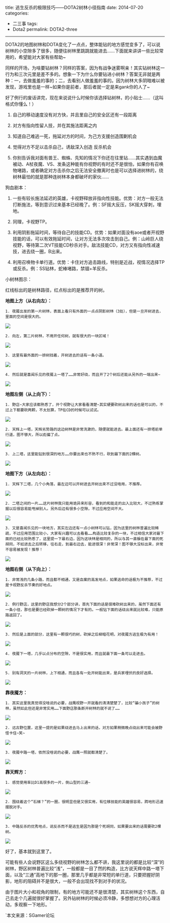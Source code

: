 title: 逃生反杀的极限技巧——DOTA2树林小径指南
date: 2014-07-20
categories:
- 二三事
tags:
- Dota2
permalink: DOTA2-three
---



DOTA2的地图树林和DOTA变化了一点点，整体能钻的地方感觉变多了，可以说树林的小空隙多了很多，随便往树林里跳跳就能进去……下面就来讲讲一些比较常用的，希望能对大家有些帮助~

同样的开场，为啥要钻树林？同样的答案，因为有战争迷雾啊亲！其实钻树林这一行为和三次元里是差不多的。想象一下为什么你要钻进小树林？答案无非就是两种：一，去做羞羞的事的；二，去看别人做羞羞的事的。因为树林大多阴暗难以被发现，游戏里也是一样~如果你是前者，那后者就一定是来gank你的人了~
<!--more-->
好了例行的废话讲完，现在来说说什么时候你该选择钻树林，的小贴士……（这叫格式你懂么！）

1. 自己的移动速度没有对方快，并且里自己的安全区还有一段距离

2. 对方有指向性留人技，并在其施法距离之内

3. 知道自己难逃一死，拖延对方的时间，为己方支援创造围剿机会

4. 觉得对方不足以击杀自己，诱敌深入创造 反杀机会

5. 你别告诉我对面有兽王、蜘蛛、先知的情况下你还在往里钻……其实遇到血魔被动、A杖夜魔、VS、发条这种能有你视野的有时还不是很怕，如果你有召唤物堵路，或者确定对方击杀你之后无法安全撤离时也是可以选择进树林的，绕树林最怕的就是那种连树林本身都破坏的家伙……

狗血剧本：

1. 一些有较长施法延迟的英雄，卡视野释放非指向性技能。优势：对方一般无法打断施法，等到意识过来基本已经晚了。例：SF摇大反压，SK摇大穿刺，埋地。

2. 同理，卡视野TP。

3. 利用阴影拖延时间，等待自己的技能CD。优势：如果对面没有aoe或者开视野技能的话，可以有效拖延时间，让对方无法多次攻击到自己。例：山岭巨人绕视野，等待第二次VT技能CD秒杀对手。敌法技能CD，对方又有指向性减速技，进去绕一圈，B出来。

4. 利用召唤物卡单行道。优势：卡住对方追击路线，特别是近战，视情况选择TP或反杀。例：SS钻林，蛇棒堵路，禁锢+羊反杀。

小树林图示：

红线标出的是树林路径，红点标出的是推荐开的树。

**地图上方（从右向左）：**

`1. 夜魇出发的第一片树林，表面上看只有外面的一点点阴影树林（3处），但是一旦开树进去，里面的空间是很大的。`

![](http://img1.cache.netease.com/game/2012/3/19/20120319100123030be.jpg)

`2. 向左，第二片树林，不用开任何树，就有很大的一块区域！`

![](http://img6.cache.netease.com/game/2012/3/19/201203191001259067b.jpg)

`3. 这里有最外面的一排树挡着，开树进去的话有一条小道。`

![](http://img4.cache.netease.com/game/2012/3/19/20120319100127a3edf.jpg)

`4. 然后就是喜闻乐见的夜魇上一塔了……非常好绕，而且开了2个树后还能从另外的一端出来~`

![](http://img5.cache.netease.com/game/2012/3/19/201203191001300a694.jpg)

**地图左侧（从上向下）：**

`1. 野店~大家应该都熟悉了，开个视野让大家看看清楚~其实硬要砍树出来的话也是可以的，不过上下都要砍两颗，不太划算，TP在CD的时候可以试试。`

![](http://img1.cache.netease.com/catchpic/F/FA/FA911C236DBB45366502320E08A9CB68.jpg)

`2. 天辉上一塔，天辉劣势路的这边树林是非常洗漱的，随便就能进去。最上面还有一排塔前单行道，图不够大，所以彪偏了点。`

![](http://img1.cache.netease.com/catchpic/8/82/82825E16DD99922E3FFDD4EA7DCBE00F.jpg)

`3. 上二塔，这里能钻到很深的地方……你要出来也不熟不行，砍到最下面的2棵树。`

![](http://img1.cache.netease.com/catchpic/8/85/85A0DCBA6F2D8EDB7ACDC7453E764687.jpg)

**地图下方（从左向右）：**

`1. 天辉下二塔，几个小角落，最左边可以开树进去开树出来不过没啥用，不推荐。`

![](http://img1.cache.netease.com/catchpic/B/BB/BB09151F9F757438EFE6E9E68E9D912B.jpg)

`2. 二塔之间的一片……这片树林我只能用诡异来形容，看到的和能走的出入比较大，不过熟练掌握以后很容易能甩掉别人。另外后边有很多小空隙，不过应用空间不大。
`

![](http://img1.cache.netease.com/catchpic/5/57/575FD4C6AD5425C44ABA5B4DE867BD79.jpg)

`3. 又是喜闻乐见的一块地方，其实左边还有一点小树林可以钻，因为这里的树林普遍比较稀疏，不过应用范围比较小，大家有兴趣可以去看看……构造比较复杂的一块，不过相信大家对最下面的已经比较熟悉了，这里提一下最右边，因为这块林是相同的，所以与其一直躲在最下面的死胡同，不如进去之后转移，往右走，到最右边去，能进很深！非常深！图不够大没标出来，非常不容易被发现！推荐！`

![](http://img1.cache.netease.com/catchpic/E/E0/E0A28454A79179E2318BA86CA678BBDF.jpg)

**地图右侧（从下向上）：**

`1. 非常浅的几条小路，而且都不相通，又是血案的高发地点，如果逃命的话极为不推荐，不过是卡视野反杀节奏的好地点。`

![](http://img1.cache.netease.com/catchpic/8/8B/8BE53C066426068ABE1EBFB7B72FB5EB.jpg)

`2. 例行野店，这里的野店我想分2个部分讲，首先下面的话是很难砍树出来的，虽然下面还有一条小径，那也是要已经砍掉一颗树的情况下才有的。一般钻下面的话绕出来就比较难，只能原路返回了。`

![](http://img1.cache.netease.com/catchpic/A/A2/A240C8F9680BD025BF51FC43A2960798.jpg)

`3. 然后是上面的部分，这里有一颗很巧的树，砍掉之后柳暗花明，对夜魇方逃生极为有用！
`

![](http://img1.cache.netease.com/catchpic/B/BF/BFF44E306DFFF37FF9DAAF1F91E06CA1.jpg)

`4. 夜魇下一塔，几乎以点分布的空隙，不是很实用，而且就最下面一条可以走进去。`

![](http://img1.cache.netease.com/catchpic/9/93/9350E27C5A0EA1297FB7FB3B0E0C0EB1.jpg)

`5. 别有洞天的一片树林，上下相通，而且各有一处开树能出来，是兵家埋伏的良好选择。`

![](http://img1.cache.netease.com/catchpic/C/C6/C6D5EFFFAAEAB969FF33F5CEA89628B5.jpg)

**靠夜魇方：**

`1. 其实这里我真觉得没啥说的必要，战鹰视野一开就看的清清楚楚了，比较“骗小孩子”的树林，虽然如此但还是非常实用……下面野店那条断开树林的就不说了……`

![](http://img1.cache.netease.com/catchpic/1/15/15BE9FF3A0DA95A5F1C312CFADB797C3.jpg)

`2. 远古野位置，这里一提的是如果绕进去马上出来的话，对方如果稍微晚点绕出来可能会被野怪卡住~笑~`

![](http://img1.cache.netease.com/catchpic/A/A4/A44A65259E65B252CA98C3CC909E8DC4.jpg)

`3. 夜魇中路一塔，依然没啥说的必要，战鹰一照就都清楚了。`

![](http://img1.cache.netease.com/catchpic/A/AF/AF134A407ED0852F4036551CCA65721C.jpg)

**靠天辉方：**

`1. 感觉使用率比D1高很多的一片，倒山型的三通~`

![](http://img1.cache.netease.com/catchpic/0/05/05754876CF389B3DFB72C1725464FFA5.jpg)

`2. 围绕着这个“石梯？”的一圈，很明显但是又很实用，有位移技能的英雄很容易，跨地形迅速摆脱对手。`

![](http://img1.cache.netease.com/catchpic/5/5F/5FBC7698C52521366A611ED7B8212584.jpg)

`3. 中路反杀的优秀地点，说反杀而不是逃生是因为那是个死胡同，如果要出来的话需要砍2棵树。`

![](http://img1.cache.netease.com/catchpic/3/3A/3A52991B2206A8E29AC9182FE99DB2C3.jpg)

好了，基本就到这里了。

可能有些人会说野区这么多绕视野的树林怎么都不讲，我这里说的都是比较“深”的树林，野区树林普遍比较“浅”，一般都是一目了然的构造，比方说天辉中路一塔下面，以及“三通”高地下的那一圈，那里几乎都是非常短的单行道，只要把握好阴影，地形的阻碍并不是很大，一般不会出现找不到对手的状况。

由于图片大小和视角的限制，有的地方可能还不是很清楚，其实树林这个东西，自己去走个几遍就很好掌握了。另外钻树林的时候必须冷静，多想想对方的心理活动，多观察一下地形。`

`本文来源：SGamer论坛